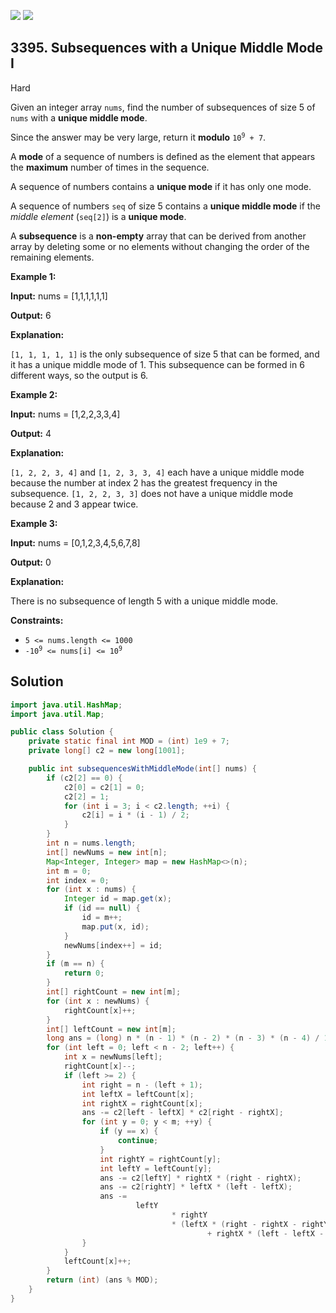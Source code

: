 [![](https://img.shields.io/github/stars/javadev/LeetCode-in-Java?label=Stars&style=flat-square)](https://github.com/javadev/LeetCode-in-Java)
[![](https://img.shields.io/github/forks/javadev/LeetCode-in-Java?label=Fork%20me%20on%20GitHub%20&style=flat-square)](https://github.com/javadev/LeetCode-in-Java/fork)

## 3395\. Subsequences with a Unique Middle Mode I

Hard

Given an integer array `nums`, find the number of subsequences of size 5 of `nums` with a **unique middle mode**.

Since the answer may be very large, return it **modulo** <code>10<sup>9</sup> + 7</code>.

A **mode** of a sequence of numbers is defined as the element that appears the **maximum** number of times in the sequence.

A sequence of numbers contains a **unique mode** if it has only one mode.

A sequence of numbers `seq` of size 5 contains a **unique middle mode** if the _middle element_ (`seq[2]`) is a **unique mode**.

A **subsequence** is a **non-empty** array that can be derived from another array by deleting some or no elements without changing the order of the remaining elements.

**Example 1:**

**Input:** nums = [1,1,1,1,1,1]

**Output:** 6

**Explanation:**

`[1, 1, 1, 1, 1]` is the only subsequence of size 5 that can be formed, and it has a unique middle mode of 1. This subsequence can be formed in 6 different ways, so the output is 6.

**Example 2:**

**Input:** nums = [1,2,2,3,3,4]

**Output:** 4

**Explanation:**

`[1, 2, 2, 3, 4]` and `[1, 2, 3, 3, 4]` each have a unique middle mode because the number at index 2 has the greatest frequency in the subsequence. `[1, 2, 2, 3, 3]` does not have a unique middle mode because 2 and 3 appear twice.

**Example 3:**

**Input:** nums = [0,1,2,3,4,5,6,7,8]

**Output:** 0

**Explanation:**

There is no subsequence of length 5 with a unique middle mode.

**Constraints:**

*   `5 <= nums.length <= 1000`
*   <code>-10<sup>9</sup> <= nums[i] <= 10<sup>9</sup></code>

## Solution

```java
import java.util.HashMap;
import java.util.Map;

public class Solution {
    private static final int MOD = (int) 1e9 + 7;
    private long[] c2 = new long[1001];

    public int subsequencesWithMiddleMode(int[] nums) {
        if (c2[2] == 0) {
            c2[0] = c2[1] = 0;
            c2[2] = 1;
            for (int i = 3; i < c2.length; ++i) {
                c2[i] = i * (i - 1) / 2;
            }
        }
        int n = nums.length;
        int[] newNums = new int[n];
        Map<Integer, Integer> map = new HashMap<>(n);
        int m = 0;
        int index = 0;
        for (int x : nums) {
            Integer id = map.get(x);
            if (id == null) {
                id = m++;
                map.put(x, id);
            }
            newNums[index++] = id;
        }
        if (m == n) {
            return 0;
        }
        int[] rightCount = new int[m];
        for (int x : newNums) {
            rightCount[x]++;
        }
        int[] leftCount = new int[m];
        long ans = (long) n * (n - 1) * (n - 2) * (n - 3) * (n - 4) / 120;
        for (int left = 0; left < n - 2; left++) {
            int x = newNums[left];
            rightCount[x]--;
            if (left >= 2) {
                int right = n - (left + 1);
                int leftX = leftCount[x];
                int rightX = rightCount[x];
                ans -= c2[left - leftX] * c2[right - rightX];
                for (int y = 0; y < m; ++y) {
                    if (y == x) {
                        continue;
                    }
                    int rightY = rightCount[y];
                    int leftY = leftCount[y];
                    ans -= c2[leftY] * rightX * (right - rightX);
                    ans -= c2[rightY] * leftX * (left - leftX);
                    ans -=
                            leftY
                                    * rightY
                                    * (leftX * (right - rightX - rightY)
                                            + rightX * (left - leftX - leftY));
                }
            }
            leftCount[x]++;
        }
        return (int) (ans % MOD);
    }
}
```